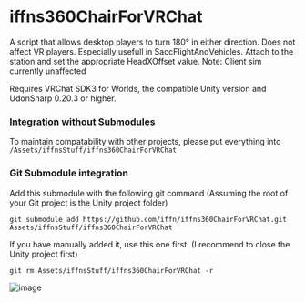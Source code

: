 # iffns360ChairForVRChat
A script that allows desktop players to turn 180° in either direction. Does not affect VR players.
Especially usefull in SaccFlightAndVehicles. Attach to the station and set the appropriate HeadXOffset value.
Note: Client sim currently unaffected
 
Requires VRChat SDK3 for Worlds, the compatible Unity version and UdonSharp 0.20.3 or higher.

### Integration without Submodules
To maintain compatability with other projects, please put everything into ```/Assets/iffnsStuff/iffns360ChairForVRChat``` 

### Git Submodule integration
Add this submodule with the following git command (Assuming the root of your Git project is the Unity project folder)
```
git submodule add https://github.com/iffn/iffns360ChairForVRChat.git Assets/iffnsStuff/iffns360ChairForVRChat
```

If you have manually added it, use this one first. (I recommend to close the Unity project first)
```
git rm Assets/iffnsStuff/iffns360ChairForVRChat -r
```

![image](https://user-images.githubusercontent.com/18383974/176571999-c1894a3e-4877-447b-8fa9-91ea06a9c440.png)
